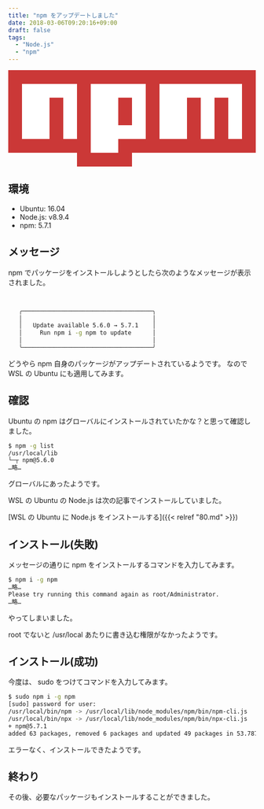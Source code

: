 ```yaml
---
title: "npm をアップデートしました"
date: 2018-03-06T09:20:16+09:00
draft: false
tags:
  - "Node.js"
  - "npm"
---
```


<svg xmlns="http://www.w3.org/2000/svg" viewBox="0 0 18 7">
  <path fill="#cb3837" d="M 0 0 v 6 h 5 v 1 h 4 v -1 h 9 v -6" />
  <path fill="#fff" d="M 1 1 v 4 h 2 v -3 h 1 v 3 h 1 v -4 h 1 v 5 h 2 v -4 h 1 v 2 h -1 v 1 h 2 v -4 h 1 v 4 h 2 v -3 h 1 v 3 h 1 v -3 h 1 v 3 h 1 v -4" />
</svg>

<!--more-->

## 環境

* Ubuntu: 16.04
* Node.js: v8.9.4
* npm: 5.7.1

## メッセージ

npm でパッケージをインストールしようとしたら次のようなメッセージが表示されました。

```bash


   ╭─────────────────────────────────────╮
   │                                     │
   │   Update available 5.6.0 → 5.7.1    │
   │     Run npm i -g npm to update      │
   │                                     │
   ╰─────────────────────────────────────╯


```

どうやら npm 自身のパッケージがアップデートされているようです。
なので WSL の Ubuntu にも適用してみます。

## 確認

Ubuntu の npm はグローバルにインストールされていたかな？と思って確認しました。

```bash
$ npm -g list
/usr/local/lib
└─┬ npm@5.6.0
…略…
```

グローバルにあったようです。

WSL の Ubuntu の Node.js は次の記事でインストールしていました。

[WSL の Ubuntu に Node.js をインストールする]({{< relref "80.md" >}})

## インストール(失敗)

メッセージの通りに npm をインストールするコマンドを入力してみます。

```bash
$ npm i -g npm
…略…
Please try running this command again as root/Administrator.
…略…
```

やってしまいました。

root でないと /usr/local あたりに書き込む権限がなかったようです。

## インストール(成功)

今度は、 sudo をつけてコマンドを入力してみます。

```bash
$ sudo npm i -g npm
[sudo] password for user:
/usr/local/bin/npm -> /usr/local/lib/node_modules/npm/bin/npm-cli.js
/usr/local/bin/npx -> /usr/local/lib/node_modules/npm/bin/npx-cli.js
+ npm@5.7.1
added 63 packages, removed 6 packages and updated 49 packages in 53.787s
```

エラーなく、インストールできたようです。

## 終わり

その後、必要なパッケージもインストールすることができました。
